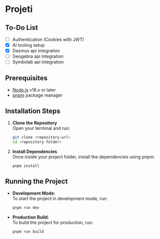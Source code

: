 # Projeti

## To-Do List

- [ ] Authentication (Cookies with JWT)
- [X] AI tooling setup
- [X] Desmos api integration
- [ ] Geogebra api integration
- [ ] Symbolab api integration

## Prerequisites

- [Node.js](https://nodejs.org/) v18.x or later
- [pnpm](https://pnpm.io/) package manager

## Installation Steps

1. **Clone the Repository**  
   Open your terminal and run:
   ```bash
   git clone <repository-url>
   cd <repository-folder>
   ```

2. **Install Dependencies**  
   Once inside your project folder, install the dependencies using pnpm:
   ```bash
   pnpm install
   ```

## Running the Project

- **Development Mode**:  
  To start the project in development mode, run:
  ```bash
  pnpm run dev
  ```

- **Production Build**:  
  To build the project for production, run:
  ```bash
  pnpm run build
  ```
